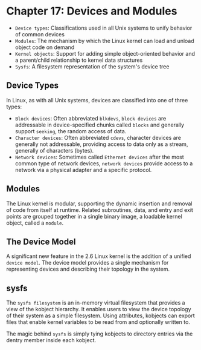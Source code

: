 # Chapter 17: Devices and Modules

- `Device types`: Classifications used in all Unix systems to unify behavior of common devices
- `Modules`: The mechanism by which the Linux kernel can load and unload object code on demand
- `Kernel objects`: Support for adding simple object-oriented behavior and a parent/child relationship to kernel data structures
- `Sysfs`: A filesystem representation of the system's device tree

## Device Types

In Linux, as with all Unix systems, devices are classified into one of three types:

- `Block devices`: Often abbreviated `blkdevs`, `block devices` are addressable in device-specified chunks called `blocks` and generally support `seeking`, the random access of data.
- `Character devices`: Often abbreviated `cdevs`, character devices are generally not addressable, providing access to data only as a stream, generally of characters (bytes).
- `Network devices`: Sometimes called `Ethernet devices` after the most common type of network devices, `network devices` provide access to a network via a physical adapter and a specific protocol.

## Modules

The Linux kernel is modular, supporting the dynamic insertion and removal of code from itself at runtime. Related subroutines, data, and entry and exit points are grouped together in a single binary image, a loadable kernel object, called a `module`.

## The Device Model

A significant new feature in the 2.6 Linux kernel is the addition of a unified `device model`. The device model provides a single mechanism for representing devices and describing their topology in the system.

## sysfs

The `sysfs filesystem` is an in-memory virtual filesystem that provides a view of the kobject hierarchy. It enables users to view the device topology of their system as a simple filesystem. Using attributes, kobjects can export files that enable kernel variables to be read from and optionally written to.

The magic behind `sysfs` is simply tying kobjects to directory entries via the dentry
member inside each kobject.
